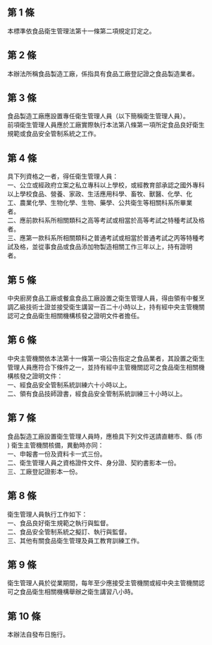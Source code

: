 第 1 條
-------
本標準依食品衛生管理法第十一條第二項規定訂定之。

第 2 條
-------
本辦法所稱食品製造工廠，係指具有食品工廠登記證之食品製造業者。

第 3 條
-------
食品製造工廠應設置專任衛生管理人員（以下簡稱衛生管理人員）。  
前項衛生管理人員應於工廠實際執行本法第八條第一項所定食品良好衛生  
規範或食品安全管制系統之工作。

第 4 條
-------
具下列資格之一者，得任衛生管理人員：  
一、公立或經政府立案之私立專科以上學校，或經教育部承認之國外專科  
    以上學校食品、營養、家政、生活應用科學、畜牧、獸醫、化學、化  
    工、農業化學、生物化學、生物、藥學、公共衛生等相關科系所畢業  
    者。  
二、應前款科系所相關類科之高等考試或相當於高等考試之特種考試及格  
    者。  
三、應第一款科系所相關類科之普通考試或相當於普通考試之丙等特種考  
    試及格，並從事食品或食品添加物製造相關工作三年以上，持有證明  
    者。

第 5 條
-------
中央廚房食品工廠或餐盒食品工廠設置之衛生管理人員，得由領有中餐烹  
調乙級技術士證並接受衛生講習一百二十小時以上，持有經中央主管機關  
認可之食品衛生相關機構核發之證明文件者擔任。

第 6 條
-------
中央主管機關依本法第十一條第一項公告指定之食品業者，其設置之衛生  
管理人員應符合下條件之一，並持有經中主管機關認可之食品衛生相關機  
構核發之證明文件：  
一、經食品安全管制系統訓練六十小時以上。  
二、領有食品技師證書，經食品安全管制系統訓練三十小時以上。

第 7 條
-------
食品製造工廠設置衛生管理人員時，應檢具下列文件送請直轄市、縣 (市  
) 衛生主管機關核備，異動時亦同：  
一、申報書一份及資料卡一式三份。  
二、衛生管理人員之資格證件文件、身分證、契約書影本一份。  
三、工廠登記證影本一份。

第 8 條
-------
衛生管理人員執行工作如下：  
一、食品良好衛生規範之執行與監督。  
二、食品安全管制系統之擬訂、執行與監督。  
三、其他有關食品衛生管理及員工教育訓練工作。

第 9 條
-------
衛生管理人員於從業期間，每年至少應接受主管機關或經中央主管機關認  
可之食品衛生相關機構舉辦之衛生講習八小時。

第 10 條
--------
本辦法自發布日施行。

